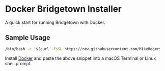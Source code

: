 # Docker Bridgetown Installer

A quick start for running Bridgetown with Docker.

## Sample Usage

```bash
/bin/bash -c "$(curl -fsSL https://raw.githubusercontent.com/MikeRogers0/Docker-Bridgetown-Installer/master/install.sh)"
```

Install [Docker](https://hub.docker.com/editions/community/docker-ce-desktop-mac/) and paste the above snippet into a macOS Terminal or Linux shell prompt.
